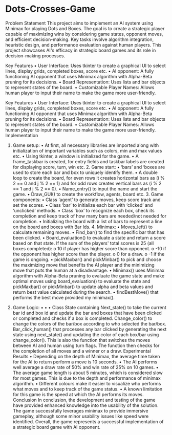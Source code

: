 # Dots-Crosses-Game
Problem Statement
This project aims to implement an AI system using Minimax for playing Dots and Boxes. The goal is to create a strategic player capable of maximizing wins by considering game states, opponent moves, and efficient decision-making. Key tasks involve algorithm integration, heuristic design, and performance evaluation against human players. This project showcases AI's efficacy in strategic board games and its role in decision-making processes.

Key Features
• User Interface: Uses tkinter to create a graphical UI to select lines, display grids, completed boxes, score etc.
• AI opponent: A fully functioning AI opponent that uses Minimax algorithm with Alpha-Beta pruning for its decisions.
• Board Representation: Uses lists and bar objects to represent states of the board.
• Customizable Player Names: Allows human player to input their name to make the game more user-friendly.

Key Features
• User Interface: Uses tkinter to create a graphical UI to select lines, display grids, completed boxes, score etc.
• AI opponent: A fully functioning AI opponent that uses Minimax algorithm with Alpha-Beta pruning for its decisions.
• Board Representation: Uses lists and bar objects to represent states of the board.
• Customizable Player Names: Allows human player to input their name to make the game more user-friendly.
Implementation
1. Game setup:
• At first, all necessary libraries are imported along with initialization of
important variables such as colors, min and max values etc.
• Using tkinter, a window is initialized for the game.
• A frame_taskbar is created, for entry fields and taskbar labels are
created for displaying score, turn, win etc. 2. Game start:
• ‘bars’ and ‘boxes are used to store each bar and box to uniquely identify them.
• A double loop to create the board, for even rows it creates horizontal bars as (i % 2 == 0 and j % 2 == 1) and for odd rows creates vertical bars as (i % 2 == 1 and j % 2 == 0).
• Name_entry() to input the name and start the game.
• Draw_GUI() to create the workflow, agents, board etc. 3. Game components:
• Class ‘agent’ to generate moves, keep score track and set the scores.
• Class ‘bar’ to initialize each bar with ‘clicked’ and ‘unclicked’ methods.
• Class ‘box’ to recognize each box, check its completion and keep track
of how many bars are needed/not needed for completion.
• Initializing the board with a list of bars to represent a line on the board
and boxes with Bar Ids. 4. Minimax:
• Moves_left() to calculate remaining moves.
• Find_bar() to find the specific bar that has been clicked.
• Board_evaluation() to evaluate a state and return a score based on
that state. If the sum of the players' total scores is 25 (all boxes completed):
o 10 if player has higher score than opponent.
o -10 if the opponent has higher score than the player. o 0 for a draw.
o -1 if the game is ongoing.
• pickMaxbar() and pickMinbar() to pick and choose the maximizing move that benefits the AI player and the minimizing move that puts the human at a disadvantage.
• Minimax() uses Minimax algorithm with Alpha-Beta pruning to evaluate the game state and make optimal moves using board_evaluation() to evaluate the state and pickMaxbar() or pickMinbar() to update alpha and beta values and return best value calculated during the search.
• findBestMove() that performs the best move provided my minimax().

5. Game Logic:
•
• •
Class State containing Next_state() to take the current bar id and box id and update the bar and boxes that have been clicked or completed and checks if a box is completed.
Change_color() to change the colors of the bar/box according to who selected the bar/box.
Bar_click_human() that processes any bar clicked by generating the next state using next_state() and updating the color of each box/bar using change_color(). This is also the function that switches the moves between AI and human using turn flags. The function then checks for the completion of all moves and a winner or a draw.
Experimental Results
• Depending on the depth of Minimax, the average time taken for the AI to return perform a move is 10 seconds.
• The AI performs well average a draw rate of 50% and win rate of 25% on 10 games.
• The average game length is about 5 minutes, which is considered slow for most games. This is due to the depth and performance of minimax algorithm.
• Different colours make it easier to visualize who performs what moves and to keep track of the game status.
• A known limitation for this game is the speed at which the AI performs its moves.
Conclusion
In conclusion, the development and testing of the game have provided enhanced knowledge into the usability of the solution. The game successfully leverages minimax to provide immersive gameplay, although some minor usability issues like speed were identified. Overall, the game represents a successful implementation of a strategic board game with AI opponent.
